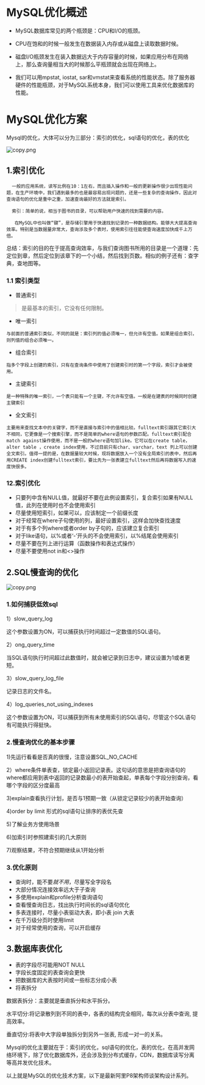 # MySQL优化概述

- MySQL数据库常见的两个瓶颈是：CPU和I/O的瓶颈。

- CPU在饱和的时候一般发生在数据装入内存或从磁盘上读取数据时候。

- 磁盘I/O瓶颈发生在装入数据远大于内存容量的时候，如果应用分布在网络上，那么查询量相当大的时候那么平瓶颈就会出现在网络上。

- 我们可以用mpstat, iostat, sar和vmstat来查看系统的性能状态。除了服务器硬件的性能瓶颈，对于MySQL系统本身，我们可以使用工具来优化数据库的性能。

# MySQL优化方案

 Mysql的优化，大体可以分为三部分：索引的优化，sql语句的优化，表的优化 

![copy.png](https://ae01.alicdn.com/kf/Ub65c1d64156e41f4a2bcfec621503fd4Q.jpg) 

## 1.索引优化

```
  一般的应用系统，读写比例在10：1左右，而且插入操作和一般的更新操作很少出现性能问题，在生产环境中，我们遇到最多的也是最容易出现问题的，还是一些复杂的查询操作，因此对查询语句的优化是重中之重，加速查询最好的方法就是索引。 

​  索引：简单的说，相当于图书的目录，可以帮助用户快速的找到需要的内容。 

​   在MySQL中也叫做“键”，是存储引擎用于快速找到记录的一种数据结构。能够大大提高查询效率。特别是当数据量非常大，查询涉及多个表时，使用索引往往能使查询速度加快成千上万倍。
```

​        总结：索引的目的在于提高查询效率，与我们查询图书所用的目录是一个道理：先定位到章，然后定位到该章下的一个小结，然后找到页数。相似的例子还有：查字典，查地图等。

### 1.1 索引类型

- 普通索引

> 是最基本的索引，它没有任何限制。

- 唯一索引

```
与前面的普通索引类似，不同的就是：索引列的值必须唯一，但允许有空值。如果是组合索引，则列值的组合必须唯一。
```

- 组合索引

```
指多个字段上创建的索引，只有在查询条件中使用了创建索引时的第一个字段，索引才会被使用。
```

- 主键索引

```
是一种特殊的唯一索引，一个表只能有一个主键，不允许有空值。一般是在建表的时候同时创建主键索引
```

- 全文索引

```
主要用来查找文本中的关键字，而不是直接与索引中的值相比较。fulltext索引跟其它索引大不相同，它更像是一个搜索引擎，而不是简单的where语句的参数匹配。fulltext索引配合match against操作使用，而不是一般的where语句加like。它可以在create table，alter table ，create index使用，不过目前只有char、varchar，text 列上可以创建全文索引。值得一提的是，在数据量较大时候，现将数据放入一个没有全局索引的表中，然后再用CREATE index创建fulltext索引，要比先为一张表建立fulltext然后再将数据写入的速度快很多。
```

### 12.索引优化

- 只要列中含有NULL值，就最好不要在此例设置索引，复合索引如果有NULL值，此列在使用时也不会使用索引
- 尽量使用短索引，如果可以，应该制定一个前缀长度
- 对于经常在where子句使用的列，最好设置索引，这样会加快查找速度
- 对于有多个列where或者order by子句的，应该建立复合索引
- 对于like语句，以%或者‘-’开头的不会使用索引，以%结尾会使用索引
- 尽量不要在列上进行运算（函数操作和表达式操作）
- 尽量不要使用not in和<>操作

## 2.SQL慢查询的优化

![copy.png](https://ae02.alicdn.com/kf/Ue3247bdb72f24acb81f73e26d0f47598A.jpg)

 

### 1.如何捕获低效sql

1）slow_query_log

这个参数设置为ON，可以捕获执行时间超过一定数值的SQL语句。

2）ong_query_time

当SQL语句执行时间超过此数值时，就会被记录到日志中，建议设置为1或者更短。

3）slow_query_log_file

记录日志的文件名。

4）log_queries_not_using_indexes

这个参数设置为ON，可以捕获到所有未使用索引的SQL语句，尽管这个SQL语句有可能执行得挺快。

###  2.慢查询优化的基本步骤 

1)先运行看看是否真的很慢，注意设置SQL_NO_CACHE

2）where条件单表查，锁定最小返回记录表。这句话的意思是把查询语句的where都应用到表中返回的记录数最小的表开始查起，单表每个字段分别查询，看哪个字段的区分度最高

3)explain查看执行计划，是否与1预期一致（从锁定记录较少的表开始查询）

4)order by limit 形式的sql语句让排序的表优先查

5)了解业务方使用场景

6)加索引时参照建索引的几大原则

7)观察结果，不符合预期继续从1开始分析

### 3.优化原则

- 查询时，能不要*就不用*，尽量写全字段名
- 大部分情况连接效率远大于子查询
- 多使用explain和profile分析查询语句
- 查看慢查询日志，找出执行时间长的sql语句优化
- 多表连接时，尽量小表驱动大表，即小表 join 大表
- 在千万级分页时使用limit
- 对于经常使用的查询，可以开启缓存

## 3.数据库表优化

- 表的字段尽可能用NOT NULL
- 字段长度固定的表查询会更快
- 把数据库的大表按时间或一些标志分成小表
- 将表拆分

数据表拆分：主要就是垂直拆分和水平拆分。

水平切分:将记录散列到不同的表中，各表的结构完全相同，每次从分表中查询, 提高效率。

垂直切分:将表中大字段单独拆分到另外一张表, 形成一对一的关系。





Mysql的优化主要就在于：索引的优化，sql语句的优化，表的优化，在高并发网络环境下，除了优化数据库外，还会涉及到分布式缓存，CDN，数据库读写分离等高并发优化技术。

以上就是MySQL的优化技术方案，以下是最新阿里P8架构师谈架构设计系列。